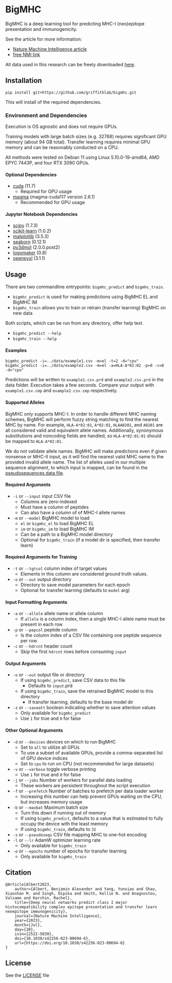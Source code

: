 # BigMHC

BigMHC is a deep learning tool for predicting MHC-I (neo)epitope presentation and immunogenicity.

See the article for more information:
* [Nature Machine Intelligence article](https://www.nature.com/articles/s42256-023-00694-6)
* [free NMI link](https://rdcu.be/dhkOY)

All data used in this research can be freely downloaded [here](https://doi.org/10.17632/dvmz6pkzvb).

## Installation

```
pip install git+https://github.com/griffithlab/bigmhc.git
```

This will install of the required dependencies.

### Environment and Dependencies

Execution is OS agnostic and does not require GPUs.

Training models with large batch sizes (e.g. 32768) requires significant GPU memory (about 94 GB total). Transfer learning requires minimal GPU memory and can be reasonably conducted on a CPU.

All methods were tested on Debian 11 using Linux 5.10.0-19-amd64, AMD EPYC 7443P, and four RTX 3090 GPUs.

#### Optional Dependencies

* [cuda](https://developer.nvidia.com/cuda-downloads) (11.7)
  * Required for GPU usage
* [magma](https://developer.nvidia.com/magma) (magma-cuda117 version 2.6.1)
  * Recommended for GPU usage

#### Jupyter Notebook Dependencies

* [scipy](https://scipy.org/) (1.7.3)
* [scikit-learn](https://scikit-learn.org) (1.0.2)
* [matplotlib](https://matplotlib.org/) (3.5.3)
* [seaborn](https://seaborn.pydata.org/) (0.12.1)
* [py3dmol](https://pypi.org/project/py3Dmol/) (2.0.0.post2)
* [logomaker](https://pypi.org/project/logomaker/) (0.8)
* [openpyxl](https://pypi.org/project/openpyxl) (3.1.1)


## Usage

There are two commandline entrypoints:  `bigmhc_predict` and `bigmhc_train`.

* `bigmhc_predict` is used for making predictions using BigMHC EL and BigMHC IM
* `bigmhc_train` allows you to train or retrain (transfer learning) BigMHC on new data

Both scripts, which can be run from any directory, offer help text.
* `bigmhc_predict --help`
* `bigmhc_train --help`

#### Examples

```
bigmhc_predict -i=../data/example1.csv -m=el -t=2 -d="cpu"
bigmhc_predict -i=../data/example2.csv -m=el -a=HLA-A*02:02 -p=0 -c=0 -d="cpu"
```

Predictions will be written to `example1.csv.prd` and `example2.csv.prd` in the data folder. Execution takes a few seconds. Compare your output with `example1.csv.cmp` and `example2.csv.cmp` respectively.

#### Supported Alleles

BigMHC only supports MHC-I. In order to handle different MHC naming schemes, BigMHC will perform fuzzy string matching to find the nearest MHC by name. For example, `HLA-A*02:01`, `A*02:01`, `HLAA0201`, and `A0201` are all considered valid and equivalent allele names. Additionally, synonymous substitutions and noncoding fields are handled, so `HLA-A*02:01:01` should be mapped to `HLA-A*02:01`.

We do not validate allele names. BigMHC will make predictions even if given nonsense or MHC-II input, as it will find the nearest valid MHC name to the provided invalid allele name. The list of alleles used in our multiple sequence alignment, to which input is mapped, can be found in the [pseudosequences data file](data/pseudoseqs.csv).

#### Required Arguments
* `-i` or `--input` input CSV file
  * Columns are zero-indexed
  * Must have a column of peptides
  * Can also have a column of of MHC-I allele names
* `-m` or `--model` BigMHC model to load
  * `el` or `bigmhc_el` to load BigMHC EL
  * `im` or `bigmhc_im` to load BigMHC IM
  * Can be a path to a BigMHC model directory
  * Optional for `bigmhc_train` (if a model dir is specified, then transfer learn)

#### Required Arguments for Training
* `-t` or `--tgtcol` column index of target values
  * Elements in this column are considered ground truth values.
* `-o` or `--out` output directory
  * Directory to save model parameters for each epoch
  * Optional for transfer learning (defaults to `model` arg)

#### Input Formatting Arguments
* `-a` or `--allele` allele name or allele column
  * If `allele` is a column index, then a single MHC-I allele name must be present in each row
* `-p` or `--pepcol` peptide column
  * Is the column index of a CSV file containing one peptide sequence per row.
* `-c` or `--hdrcnt` header count
  * Skip the first `hdrcnt` rows before consuming `input`

#### Output Arguments
* `-o` or `--out` output file or directory
  * If using `bigmhc_predict`, save CSV data to this file
    * Defaults to `input`.prd
  * If using `bigmhc_train`, save the retrained BigMHC model to this directory
    * If transfer learning, defaults to the base model dir
* `-z` or `--saveatt` boolean indicating whether to save attention values
  * Only available for `bigmhc_predict`
  * Use `1` for true and `0` for false

#### Other Optional Arguments
* `-d` or `--devices` devices on which to run BigMHC
  * Set to `all` to utilize all GPUs
  * To use a subset of available GPUs, provide a comma-separated list of GPU device indices
  * Set to `cpu` to run on CPU (not recommended for large datasets)
* `-v` or `--verbose` toggle verbose printing
  * Use `1` for true and `0` for false
* `-j` or `--jobs` Number of workers for parallel data loading
  * These workers are persistent throughout the script execution
* `-f` or `--prefetch` Number of batches to prefetch per data loader worker
  * Increasing this number can help prevent GPUs waiting on the CPU, but increases memory usage
* `-b` or `--maxbat` Maximum batch size
  * Turn this down if running out of memory
  * If using `bigmhc_predict`, defaults to a value that is estimated to fully occupy the device with the least memory
  * If using `bigmhc_train`, defaults to `32`
* `-s` or `--pseudoseqs` CSV file mapping MHC to one-hot encoding
* `-l` or `--lr` AdamW optimizer learning rate
  * Only available for `bigmhc_train`
* `-e` or `--epochs` number of epochs for transfer learning
  * Only available for `bigmhc_train`

## Citation
```
﻿@Article{Albert2023,
	author={Albert, Benjamin Alexander and Yang, Yunxiao and Shao, Xiaoshan M. and Singh, Dipika and Smith, Kellie N. and Anagnostou, Valsamo and Karchin, Rachel},
	title={Deep neural networks predict class I major histocompatibility complex epitope presentation and transfer learn neoepitope immunogenicity},
	journal={Nature Machine Intelligence},
	year={2023},
	month={Jul},
	day={20},
	issn={2522-5839},
	doi={10.1038/s42256-023-00694-6},
	url={https://doi.org/10.1038/s42256-023-00694-6}
}
```

## License

See the [LICENSE](LICENSE) file

